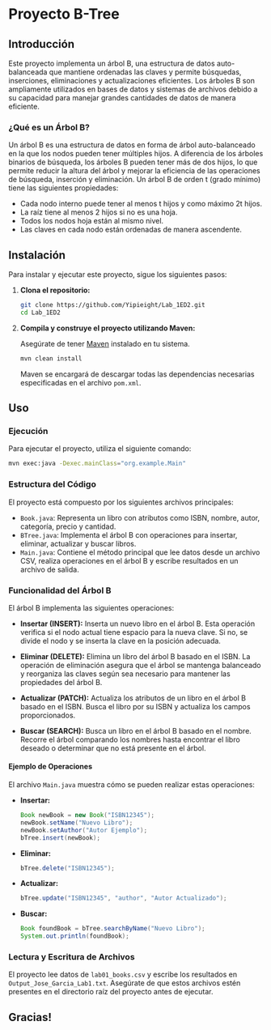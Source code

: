 
# Proyecto B-Tree

## Introducción

Este proyecto implementa un árbol B, una estructura de datos auto-balanceada que mantiene ordenadas las claves y permite búsquedas, inserciones, eliminaciones y actualizaciones eficientes. Los árboles B son ampliamente utilizados en bases de datos y sistemas de archivos debido a su capacidad para manejar grandes cantidades de datos de manera eficiente.

### ¿Qué es un Árbol B?

Un árbol B es una estructura de datos en forma de árbol auto-balanceado en la que los nodos pueden tener múltiples hijos. A diferencia de los árboles binarios de búsqueda, los árboles B pueden tener más de dos hijos, lo que permite reducir la altura del árbol y mejorar la eficiencia de las operaciones de búsqueda, inserción y eliminación. Un árbol B de orden t (grado mínimo) tiene las siguientes propiedades:
- Cada nodo interno puede tener al menos t hijos y como máximo 2t hijos.
- La raíz tiene al menos 2 hijos si no es una hoja.
- Todos los nodos hoja están al mismo nivel.
- Las claves en cada nodo están ordenadas de manera ascendente.

## Instalación

Para instalar y ejecutar este proyecto, sigue los siguientes pasos:

1. **Clona el repositorio:**

   ```sh
   git clone https://github.com/Yipieight/Lab_1ED2.git
   cd Lab_1ED2
   ```

2. **Compila y construye el proyecto utilizando Maven:**

   Asegúrate de tener [Maven](https://maven.apache.org/install.html) instalado en tu sistema.

   ```sh
   mvn clean install
   ```

   Maven se encargará de descargar todas las dependencias necesarias especificadas en el archivo `pom.xml`.

## Uso

### Ejecución

Para ejecutar el proyecto, utiliza el siguiente comando:

```sh
mvn exec:java -Dexec.mainClass="org.example.Main"
```

### Estructura del Código

El proyecto está compuesto por los siguientes archivos principales:

- `Book.java`: Representa un libro con atributos como ISBN, nombre, autor, categoría, precio y cantidad.
- `BTree.java`: Implementa el árbol B con operaciones para insertar, eliminar, actualizar y buscar libros.
- `Main.java`: Contiene el método principal que lee datos desde un archivo CSV, realiza operaciones en el árbol B y escribe resultados en un archivo de salida.

### Funcionalidad del Árbol B

El árbol B implementa las siguientes operaciones:

- **Insertar (INSERT):** Inserta un nuevo libro en el árbol B. Esta operación verifica si el nodo actual tiene espacio para la nueva clave. Si no, se divide el nodo y se inserta la clave en la posición adecuada.

- **Eliminar (DELETE):** Elimina un libro del árbol B basado en el ISBN. La operación de eliminación asegura que el árbol se mantenga balanceado y reorganiza las claves según sea necesario para mantener las propiedades del árbol B.

- **Actualizar (PATCH):** Actualiza los atributos de un libro en el árbol B basado en el ISBN. Busca el libro por su ISBN y actualiza los campos proporcionados.

- **Buscar (SEARCH):** Busca un libro en el árbol B basado en el nombre. Recorre el árbol comparando los nombres hasta encontrar el libro deseado o determinar que no está presente en el árbol.

#### Ejemplo de Operaciones

El archivo `Main.java` muestra cómo se pueden realizar estas operaciones:

- **Insertar:**
  ```java
  Book newBook = new Book("ISBN12345");
  newBook.setName("Nuevo Libro");
  newBook.setAuthor("Autor Ejemplo");
  bTree.insert(newBook);
  ```

- **Eliminar:**
  ```java
  bTree.delete("ISBN12345");
  ```

- **Actualizar:**
  ```java
  bTree.update("ISBN12345", "author", "Autor Actualizado");
  ```

- **Buscar:**
  ```java
  Book foundBook = bTree.searchByName("Nuevo Libro");
  System.out.println(foundBook);
  ```

### Lectura y Escritura de Archivos

El proyecto lee datos de `lab01_books.csv` y escribe los resultados en `Output_Jose_Garcia_Lab1.txt`. Asegúrate de que estos archivos estén presentes en el directorio raíz del proyecto antes de ejecutar.

## Gracias!
